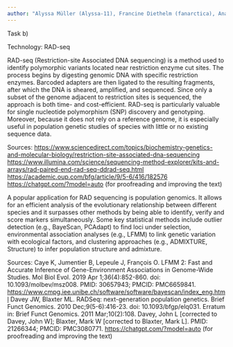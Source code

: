 ```yaml
---
author: "Alyssa Müller (Alyssa-11), Francine Diethelm (fanarctica), Anais Prado (anais.prado), Max Condouret (madmax136)"
---
```


Task b)

Technology: RAD-seq

RAD-seq (Restriction-site Associated DNA sequencing) is a method used to identify polymorphic variants located near restriction enzyme cut sites. The process begins by digesting genomic DNA with specific restriction enzymes. Barcoded adapters are then ligated to the resulting fragments, after which the DNA is sheared, amplified, and sequenced. Since only a subset of the genome adjacent to restriction sites is sequenced, the approach is both time- and cost-efficient. RAD-seq is particularly valuable for single nucleotide polymorphism (SNP) discovery and genotyping. Moreover, because it does not rely on a reference genome, it is especially useful in population genetic studies of species with little or no existing sequence data.

Sources:
https://www.sciencedirect.com/topics/biochemistry-genetics-and-molecular-biology/restriction-site-associated-dna-sequencing
https://www.illumina.com/science/sequencing-method-explorer/kits-and-arrays/rad-paired-end-rad-seq-ddrad-seq.html
https://academic.oup.com/bfg/article/9/5-6/416/182576
https://chatgpt.com/?model=auto (for proofreading and improving the text)

A popular application for RAD sequencing is population genomics. It allows for an efficient analysis of the evolutionary relationship between different species and it surpasses other methods by being able to identify, verify and score markers simultaneously.
Some key statistical methods include outlier detection (e.g., BayeScan, PCAdapt) to find loci under selection, environmental association analyses (e.g., LFMM) to link genetic variation with ecological factors, and clustering approaches (e.g., ADMIXTURE, Structure) to infer population structure and admixture.

Sources:
Caye K, Jumentier B, Lepeule J, François O. LFMM 2: Fast and Accurate Inference of Gene-Environment Associations in Genome-Wide Studies. Mol Biol Evol. 2019 Apr 1;36(4):852-860. doi: 10.1093/molbev/msz008. PMID: 30657943; PMCID: PMC6659841.
https://www.cmpg.iee.unibe.ch/software/software/bayescan/index_eng.html
Davey JW, Blaxter ML. RADSeq: next-generation population genetics. Brief Funct Genomics. 2010 Dec;9(5-6):416-23. doi: 10.1093/bfgp/elq031. Erratum in: Brief Funct Genomics. 2011 Mar;10(2):108. Davey, John L [corrected to Davey, John W]; Blaxter, Mark W [corrected to Blaxter, Mark L]. PMID: 21266344; PMCID: PMC3080771.
https://chatgpt.com/?model=auto (for proofreading and improving the text)